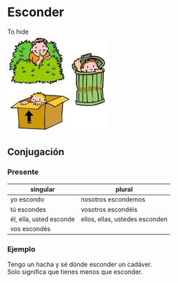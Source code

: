 # Esconder

To hide  
![to hide](img/esconder.jpeg)

## Conjugación

### Presente

| singular               | plural                         |
|------------------------|--------------------------------|
| yo escondo             | nosotros escondemos            |
| tú escondes            | vosotros escondéis             |
| él, ella, usted esconde | ellos, ellas, ustedes esconden |
| vos escondés         |                                |

### Ejemplo

Tengo un hacha y sé dónde esconder un cadáver.  
Solo significa que tienes menos que esconder.